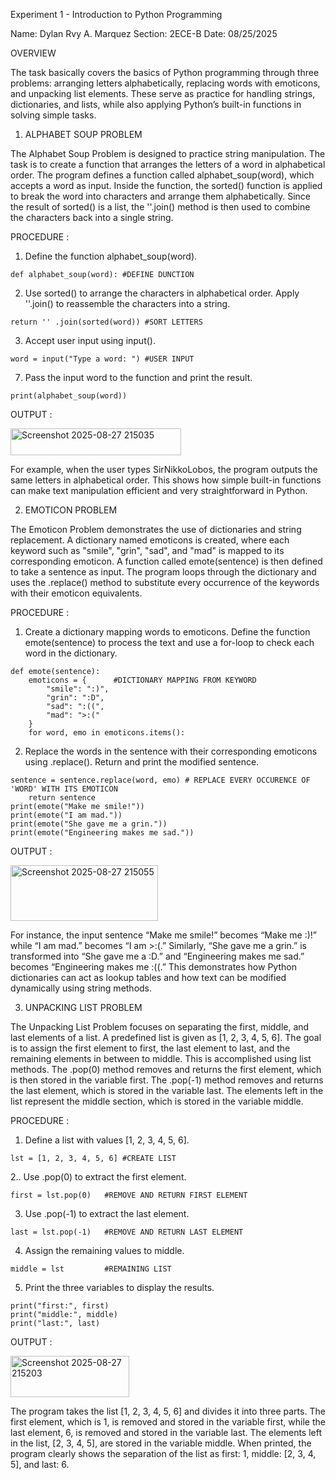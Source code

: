Experiment 1 - Introduction to Python Programming

Name: Dylan Rvy A. Marquez
Section: 2ECE-B
Date: 08/25/2025

OVERVIEW

The task basically covers the basics of Python programming through three problems: arranging letters alphabetically, replacing words with emoticons, and unpacking list elements. These serve as practice for handling strings, dictionaries, and lists, while also applying Python’s built-in functions in solving simple tasks.

1. ALPHABET SOUP PROBLEM

The Alphabet Soup Problem is designed to practice string manipulation. The task is to create a function that arranges the letters of a word in alphabetical order. The program defines a function called alphabet_soup(word), which accepts a word as input. Inside the function, the sorted() function is applied to break the word into characters and arrange them alphabetically. Since the result of sorted() is a list, the ''.join() method is then used to combine the characters back into a single string.

PROCEDURE : 

1. Define the function alphabet_soup(word).
   
` def alphabet_soup(word): #DEFINE DUNCTION `

2. Use sorted() to arrange the characters in alphabetical order. Apply ''.join() to reassemble the characters into a string.

`return '' .join(sorted(word)) #SORT LETTERS`

3. Accept user input using input().

`word = input("Type a word: ") #USER INPUT `

7. Pass the input word to the function and print the result.

`print(alphabet_soup(word))`

OUTPUT :

<img width="273" height="43" alt="Screenshot 2025-08-27 215035" src="https://github.com/user-attachments/assets/c144cf50-eb88-4db9-8125-b957a1890412" />

For example, when the user types SirNikkoLobos, the program outputs the same letters in alphabetical order. This shows how simple built-in functions can make text manipulation efficient and very straightforward in Python.

2. EMOTICON PROBLEM

The Emoticon Problem demonstrates the use of dictionaries and string replacement. A dictionary named emoticons is created, where each keyword such as "smile", "grin", "sad", and "mad" is mapped to its corresponding emoticon. A function called emote(sentence) is then defined to take a sentence as input. The program loops through the dictionary and uses the .replace() method to substitute every occurrence of the keywords with their emoticon equivalents.

PROCEDURE :

1. Create a dictionary mapping words to emoticons. Define the function emote(sentence) to process the text and use a for-loop to check each word in the dictionary.

```
def emote(sentence):
    emoticons = {      #DICTIONARY MAPPING FROM KEYWORD
        "smile": ":)",
        "grin": ":D",
        "sad": ":((",
        "mad": ">:("
    }
    for word, emo in emoticons.items():
```

2. Replace the words in the sentence with their corresponding emoticons using .replace(). Return and print the modified sentence.

```
sentence = sentence.replace(word, emo) # REPLACE EVERY OCCURENCE OF 'WORD' WITH ITS EMOTICON
    return sentence
print(emote("Make me smile!"))
print(emote("I am mad."))
print(emote("She gave me a grin."))
print(emote("Engineering makes me sad."))

```

OUTPUT : 

<img width="236" height="89" alt="Screenshot 2025-08-27 215055" src="https://github.com/user-attachments/assets/f24cd37d-3fdb-44fc-926d-84142ff90456" />

For instance, the input sentence “Make me smile!” becomes “Make me :)!” while “I am mad.” becomes “I am >:(.” Similarly, “She gave me a grin.” is transformed into “She gave me a :D.” and “Engineering makes me sad.” becomes “Engineering makes me :((.” This demonstrates how Python dictionaries can act as lookup tables and how text can be modified dynamically using string methods.

3. UNPACKING LIST PROBLEM

The Unpacking List Problem focuses on separating the first, middle, and last elements of a list. A predefined list is given as [1, 2, 3, 4, 5, 6]. The goal is to assign the first element to first, the last element to last, and the remaining elements in between to middle. This is accomplished using list methods. The .pop(0) method removes and returns the first element, which is then stored in the variable first. The .pop(-1) method removes and returns the last element, which is stored in the variable last. The elements left in the list represent the middle section, which is stored in the variable middle.

PROCEDURE : 

1. Define a list with values [1, 2, 3, 4, 5, 6].

`lst = [1, 2, 3, 4, 5, 6] #CREATE LIST`

2.. Use .pop(0) to extract the first element.

`first = lst.pop(0)   #REMOVE AND RETURN FIRST ELEMENT`

3. Use .pop(-1) to extract the last element.

`last = lst.pop(-1)   #REMOVE AND RETURN LAST ELEMENT`

4. Assign the remaining values to middle.

`middle = lst         #REMAINING LIST`

5. Print the three variables to display the results.
    
```
print("first:", first)
print("middle:", middle)
print("last:", last)
```

OUTPUT :

<img width="190" height="66" alt="Screenshot 2025-08-27 215203" src="https://github.com/user-attachments/assets/664fc724-5a27-4480-ba0f-45b4b9816e1f" />

The program takes the list [1, 2, 3, 4, 5, 6] and divides it into three parts. The first element, which is 1, is removed and stored in the variable first, while the last element, 6, is removed and stored in the variable last. The elements left in the list, [2, 3, 4, 5], are stored in the variable middle. When printed, the program clearly shows the separation of the list as first: 1, middle: [2, 3, 4, 5], and last: 6.

